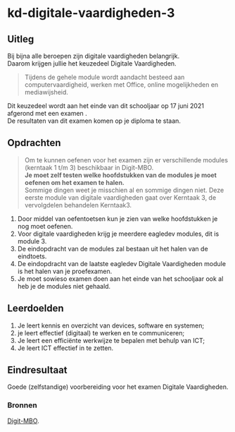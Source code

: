 # kd-digitale-vaardigheden-3

## Uitleg
Bij bijna alle beroepen zijn digitale vaardigheden belangrijk.  
Daarom krijgen jullie het keuzedeel Digitale Vaardigheden. 

>Tijdens de gehele module wordt aandacht besteed aan computervaardigheid, werken met Office, online mogelijkheden en mediawijsheid. 

Dit keuzedeel wordt aan het einde van dit schooljaar op 17 juni 2021 afgerond met een examen .  
De resultaten van dit examen komen op je diploma te staan. 

## Opdrachten
> Om te kunnen oefenen voor het examen zijn er verschillende modules (kerntaak 1 t/m 3) beschikbaar in Digit-MBO.  
> **Je moet zelf testen welke hoofdstukken van de modules je moet oefenen om het examen te halen.**  
> Sommige dingen weet je misschien al en sommige dingen niet.
> Deze eerste module van digitale vaardigheden gaat over Kerntaak 3, de vervolgdelen behandelen Kerntaak3.

1. Door middel van oefentoetsen kun je zien van welke hoofdstukken je nog moet oefenen.
2. Voor digitale vaardigheden krijg je meerdere eagledev modules, dit is module 3.  
3. De eindopdracht van de modules zal bestaan uit het halen van de eindtoets.  
4. De eindopdracht van de laatste eagledev Digitale Vaardigheden module is het halen van je proefexamen.
5. Je moet sowieso examen doen aan het einde van het schooljaar ook al heb je de modules niet gehaald.

## Leerdoelden
1. Je leert kennis en overzicht van devices, software en systemen;
2. je leert effectief (digitaal) te werken en te communiceren;
3. Je leert een efficiënte werkwijze te bepalen met behulp van ICT;
4. Je leert ICT effectief in te zetten.

## Eindresultaat
Goede (zelfstandige) voorbereiding voor het examen Digitale Vaardigheden.

### Bronnen
[Digit-MBO](https://entree.instruct.nl/?elo=digit-mbo).